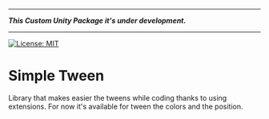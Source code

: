 

---

***This Custom Unity Package it's under development.***

---
[![License: MIT](https://img.shields.io/badge/License-MIT-green.svg)](https://opensource.org/licenses/MIT)

# Simple Tween

Library that makes easier the tweens while coding thanks to using extensions. For now it's available for tween the colors and the position.
